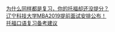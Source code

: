   
[为什么同样都是复习，你的托福却还没提分？](http://www.dianyue.me/archives/726/677pr71kn0v9gtv8/)  
[辽宁科技大学MBA2019提前面试安排公布！](http://www.dianyue.me/archives/781/kd88vpd38n8roqz4/)  
[托福口语复习备考建议](http://www.dianyue.me/archives/144/vzzmg9cwqix2euky/)